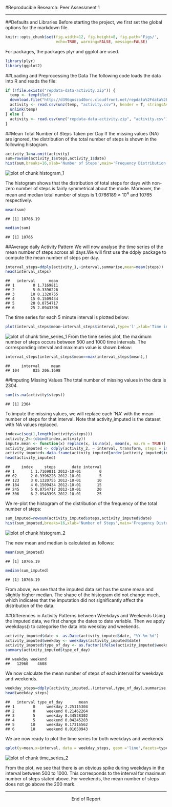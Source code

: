 #Reproducible Research: Peer Assessment 1
******
##Defaults and Libraries
Before starting the project, we first set the global options for the markdown file.

```r
knitr::opts_chunk$set(fig.width=12, fig.height=8, fig.path='Figs/',
                      echo=TRUE, warning=FALSE, message=FALSE)
```
For packages, the packages plyr and ggplot are used.

```r
library(plyr)
library(ggplot2)
```



##Loading and Preprocessing the Data
The following code loads the data into R and reads the file:

```r
if (!file.exists("repdata-data-activity.zip")) {
  temp <- tempfile()
  download.file("http://d396qusza40orc.cloudfront.net/repdata%2Fdata%2Factivity.zip", temp)
  activity <- read.csv(unz(temp, "activity.csv"), header = T, stringsAsFactors = F)
  unlink(temp)
} else {
  activity <- read.csv(unz("repdata-data-activity.zip", "activity.csv"), header = T, stringsAsFactors = F)
}
```
##Mean Total Number of Steps Taken per Day
If the missing values (NA) are ignored, the distribution of the total number of steps is shown in the following histogram.

```r
activity_1=na.omit(activity)
sum=rowsum(activity_1$steps,activity_1$date)
hist(sum,breaks=16,xlab='Number of Steps',main='Frequency Distribution of Total Number of Steps per Day',col='blue',xlim=c(0,25000))
```

![plot of chunk histogram_1](Figs/histogram_1-1.png) 

The histogram shows that the distribution of total steps for days with non-zero number of steps is fairly symmetrical about the mode. Moreover, the mean and median total number of steps is 1.0766189 &times; 10<sup>4</sup> and 10765 respectively.

```r
mean(sum)
```

```
## [1] 10766.19
```

```r
median(sum)
```

```
## [1] 10765
```

##Average daily Activity Pattern
We will now analyse the time series of the mean number of steps across all days.We will first use the ddply package to compute the mean number of steps per day.

```r
interval_steps=ddply(activity_1,~interval,summarise,mean=mean(steps))
head(interval_steps)
```

```
##   interval      mean
## 1        0 1.7169811
## 2        5 0.3396226
## 3       10 0.1320755
## 4       15 0.1509434
## 5       20 0.0754717
## 6       25 2.0943396
```
The time series for each 5 minute interval is plotted below:

```r
plot(interval_steps$mean~interval_steps$interval,type='l',xlab='Time interval',ylab='Mean number of steps', main='Mean number of Steps in Each Time Interval Across All Days')
```

![plot of chunk time_series_1](Figs/time_series_1-1.png) 
From the time series plot, the maximum number of steps occurs between 500 and 1000 time intervals. The corresponding interval and maximum value is shown below:

```r
interval_steps[interval_steps$mean==max(interval_steps$mean),]
```

```
##     interval     mean
## 104      835 206.1698
```

##Imputing Missing Values
The total number of missing values in the data is 2304.

```r
sum(is.na(activity$steps))
```

```
## [1] 2304
```

To impute the missing values, we will replace each 'NA' with the mean number of steps for that interval. Note that activity_imputed is the dataset with NA values replaced.

```r
index=c(seq(1,length(activity$steps)))
activity_2<-(cbind(index,activity))
impute.mean <- function(x) replace(x, is.na(x), mean(x, na.rm = TRUE))
activity_imputed <- ddply(activity_2, ~ interval, transform, steps = impute.mean(steps))
activity_imputed<-data.frame(activity_imputed[order(activity_imputed$index), ])
head(activity_imputed)
```

```
##     index     steps       date interval
## 1       1 1.7169811 2012-10-01        0
## 62      2 0.3396226 2012-10-01        5
## 123     3 0.1320755 2012-10-01       10
## 184     4 0.1509434 2012-10-01       15
## 245     5 0.0754717 2012-10-01       20
## 306     6 2.0943396 2012-10-01       25
```

We re-plot the histogram of the distribution of the frequency of the total number of steps:

```r
sum_imputed=rowsum(activity_imputed$steps,activity_imputed$date)
hist(sum_imputed,breaks=16,xlab='Number of Steps',main='Frequency Distribution of Total Number of Steps per Day',col='blue',xlim=c(0,25000),ylim=c(0,20))
```

![plot of chunk histogram_2](Figs/histogram_2-1.png) 

The new mean and median is calculated as follows:

```r
mean(sum_imputed)
```

```
## [1] 10766.19
```

```r
median(sum_imputed)
```

```
## [1] 10766.19
```

From above, we see that the imputed data set has the same mean and slightly higher median. The shape of the histogram did not change much, which indicates that the imputation did not significantly affect the distribution of the data.

##Differences in Activity Patterns between Weekdays and Weekends
Using the imputed data, we first change the dates to date variable. Then we apply weekdays() to categorise the data into weekday and weekends.

```r
activity_imputed$date <- as.Date(activity_imputed$date, "%Y-%m-%d")
activity_imputed$weekday <- weekdays(activity_imputed$date)
activity_imputed$type_of_day <- as.factor(ifelse(activity_imputed$weekday %in% c("Saturday", "Sunday"), "weekend", "weekday"))
summary(activity_imputed$type_of_day)
```

```
## weekday weekend 
##   12960    4608
```

We now calculate the mean number of steps of each interval for weekdays and weekends.

```r
weekday_steps=ddply(activity_imputed,.(interval,type_of_day),summarise,mean=mean(steps))
head(weekday_steps)
```

```
##   interval type_of_day       mean
## 1        0     weekday 2.25115304
## 2        0     weekend 0.21462264
## 3        5     weekday 0.44528302
## 4        5     weekend 0.04245283
## 5       10     weekday 0.17316562
## 6       10     weekend 0.01650943
```

We are now ready to plot the time series for both weekdays and weekends

```r
qplot(y=mean,x=interval, data = weekday_steps, geom ='line',facets=type_of_day~.,xlab='Time Interval', ylab='Mean Number of Steps')
```

![plot of chunk time_series_2](Figs/time_series_2-1.png) 

From the plot, we see that there is an obvious spike during weekdays in the interval between 500 to 1000. This corresponds to the interval for maximum number of steps stated above. For weekends, the mean number of steps does not go above the 200 mark.

******
<center> End of Report</center>

